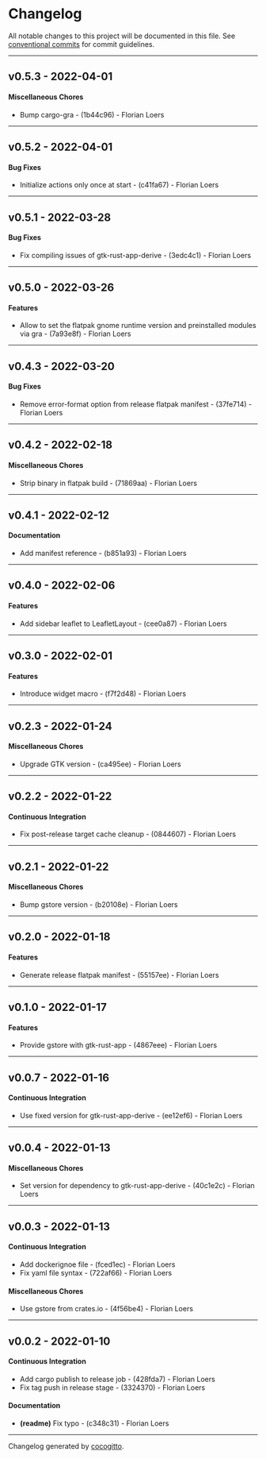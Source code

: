 # Changelog
All notable changes to this project will be documented in this file. See [conventional commits](https://www.conventionalcommits.org/) for commit guidelines.

- - -
## v0.5.3 - 2022-04-01
#### Miscellaneous Chores
- Bump cargo-gra - (1b44c96) - Florian Loers
- - -

## v0.5.2 - 2022-04-01
#### Bug Fixes
- Initialize actions only once at start - (c41fa67) - Florian Loers
- - -

## v0.5.1 - 2022-03-28
#### Bug Fixes
- Fix compiling issues of gtk-rust-app-derive - (3edc4c1) - Florian Loers
- - -

## v0.5.0 - 2022-03-26
#### Features
- Allow to set the flatpak gnome runtime version and preinstalled modules via gra - (7a93e8f) - Florian Loers
- - -

## v0.4.3 - 2022-03-20
#### Bug Fixes
- Remove error-format option from release flatpak manifest - (37fe714) - Florian Loers
- - -

## v0.4.2 - 2022-02-18
#### Miscellaneous Chores
- Strip binary in flatpak build - (71869aa) - Florian Loers
- - -

## v0.4.1 - 2022-02-12
#### Documentation
- Add manifest reference - (b851a93) - Florian Loers
- - -

## v0.4.0 - 2022-02-06
#### Features
- Add sidebar leaflet to LeafletLayout - (cee0a87) - Florian Loers
- - -

## v0.3.0 - 2022-02-01
#### Features
- Introduce widget macro - (f7f2d48) - Florian Loers
- - -

## v0.2.3 - 2022-01-24
#### Miscellaneous Chores
- Upgrade GTK version - (ca495ee) - Florian Loers
- - -

## v0.2.2 - 2022-01-22
#### Continuous Integration
- Fix post-release target cache cleanup - (0844607) - Florian Loers
- - -

## v0.2.1 - 2022-01-22
#### Miscellaneous Chores
- Bump gstore version - (b20108e) - Florian Loers
- - -

## v0.2.0 - 2022-01-18
#### Features
- Generate release flatpak manifest - (55157ee) - Florian Loers
- - -

## v0.1.0 - 2022-01-17
#### Features
- Provide gstore with gtk-rust-app - (4867eee) - Florian Loers
- - -

## v0.0.7 - 2022-01-16
#### Continuous Integration
- Use fixed version for gtk-rust-app-derive - (ee12ef6) - Florian Loers
- - -

## v0.0.4 - 2022-01-13
#### Miscellaneous Chores
- Set version for dependency to gtk-rust-app-derive - (40c1e2c) - Florian Loers
- - -

## v0.0.3 - 2022-01-13
#### Continuous Integration
- Add dockerignoe file - (fced1ec) - Florian Loers
- Fix yaml file syntax - (722af66) - Florian Loers
#### Miscellaneous Chores
- Use gstore from crates.io - (4f56be4) - Florian Loers
- - -

## v0.0.2 - 2022-01-10
#### Continuous Integration
- Add cargo publish to release job - (428fda7) - Florian Loers
- Fix tag push in release stage - (3324370) - Florian Loers
#### Documentation
- **(readme)** Fix typo - (c348c31) - Florian Loers
- - -

Changelog generated by [cocogitto](https://github.com/cocogitto/cocogitto).